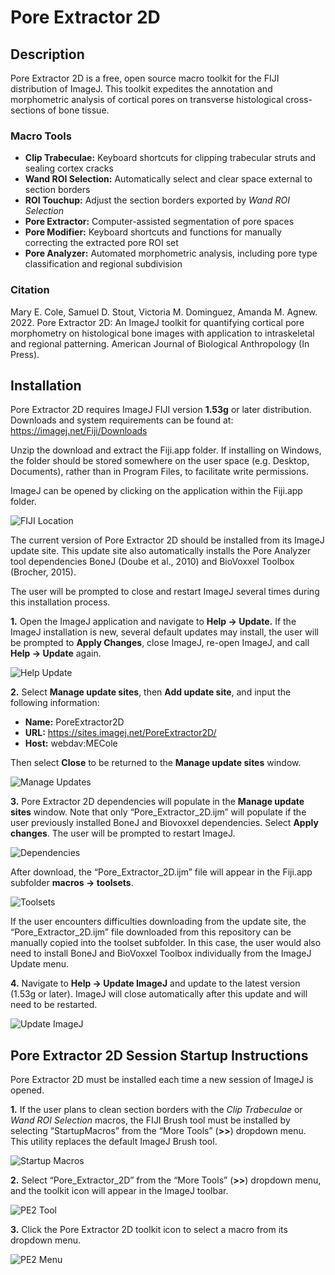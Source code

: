 # Pore Extractor 2D

## Description

Pore Extractor 2D is a free, open source macro toolkit for the FIJI distribution of ImageJ. This toolkit expedites the annotation and morphometric analysis of cortical pores on transverse histological cross-sections of bone tissue.

### Macro Tools

- **Clip Trabeculae:** Keyboard shortcuts for clipping trabecular struts and sealing cortex cracks
- **Wand ROI Selection:** Automatically select and clear space external to section borders
- **ROI Touchup:** Adjust the section borders exported by *Wand ROI Selection*
- **Pore Extractor:** Computer-assisted segmentation of pore spaces
- **Pore Modifier:** Keyboard shortcuts and functions for manually correcting the extracted pore ROI set
- **Pore Analyzer:** Automated morphometric analysis, including pore type classification and regional subdivision

### Citation

Mary E. Cole, Samuel D. Stout, Victoria M. Dominguez, Amanda M. Agnew. 2022. Pore Extractor 2D: An ImageJ toolkit for quantifying cortical pore morphometry on histological bone images with application to intraskeletal and regional patterning. American Journal of Biological Anthropology (In Press).

## Installation

Pore Extractor 2D requires ImageJ FIJI version **1.53g** or later distribution.
Downloads and system requirements can be found at: https://imagej.net/Fiji/Downloads

Unzip the download and extract the Fiji.app folder. If installing on Windows, the folder should be stored somewhere on the user space (e.g. Desktop, Documents), rather than in Program Files, to facilitate write permissions. 

ImageJ can be opened by clicking on the application within the Fiji.app folder.

![FIJI Location](README.md_Images/1_FIJI_Location.png)

The current version of Pore Extractor 2D should be installed from its ImageJ update site. This update site also automatically installs the Pore Analyzer tool dependencies BoneJ (Doube et al., 2010) and BioVoxxel Toolbox (Brocher, 2015). 

The user will be prompted to close and restart ImageJ several times during this installation process. 

**1.**	Open the ImageJ application and navigate to **Help -> Update.** If the ImageJ installation is new, several default updates may install, the user will be prompted to **Apply Changes**, close ImageJ, re-open ImageJ, and call **Help -> Update** again.  

![Help Update](README.md_Images/2_Help_Update.png)

**2.**	Select **Manage update sites**, then **Add update site**, and input the following information: 

- **Name:** PoreExtractor2D
- **URL:** https://sites.imagej.net/PoreExtractor2D/
- **Host:** webdav:MECole

Then select **Close** to be returned to the **Manage update sites** window. 

![Manage Updates](README.md_Images/3_Manage_Updates.png)

**3.** Pore Extractor 2D dependencies will populate in the **Manage update sites** window. Note that only “Pore_Extractor_2D.ijm” will populate if the user previously installed BoneJ and Biovoxxel dependencies. Select **Apply changes**. The user will be prompted to restart ImageJ.

![Dependencies](README.md_Images/4_Dependencies.png)

After download, the “Pore_Extractor_2D.ijm” file will appear in the Fiji.app subfolder **macros -> toolsets**.

![Toolsets](README.md_Images/5_Toolsets.png)

If the user encounters difficulties downloading from the update site, the “Pore_Extractor_2D.ijm” file downloaded from this repository can be manually copied into the toolset subfolder. In this case, the user would also need to install BoneJ and BioVoxxel Toolbox individually from the ImageJ Update menu.

**4.** Navigate to **Help -> Update ImageJ** and update to the latest version (1.53g or later). ImageJ will close automatically after this update and will need to be restarted.

![Update ImageJ](README.md_Images/6_Update_ImageJ.png)

## Pore Extractor 2D Session Startup Instructions

Pore Extractor 2D must be installed each time a new session of ImageJ is opened.

**1.** If the user plans to clean section borders with the *Clip Trabeculae* or *Wand ROI Selection* macros, the FIJI Brush tool must be installed by selecting “StartupMacros” from the “More Tools” (**>>**) dropdown menu. This utility replaces the default ImageJ Brush tool.

![Startup Macros](README.md_Images/7_StartupMacros.png)

**2.** Select “Pore_Extractor_2D” from the “More Tools” (**>>**) dropdown menu, and the toolkit icon will appear in the ImageJ toolbar.

![PE2 Tool](README.md_Images/8_PE2_Tool.png)

**3.** Click the Pore Extractor 2D toolkit icon to select a macro from its dropdown menu.

![PE2 Menu](README.md_Images/9_PE2_Menu.png)




